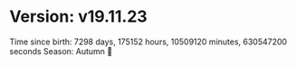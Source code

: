# Version: v19.11.23
Time since birth: 7298 days, 175152 hours, 10509120 minutes, 630547200 seconds
Season: Autumn 🍁
